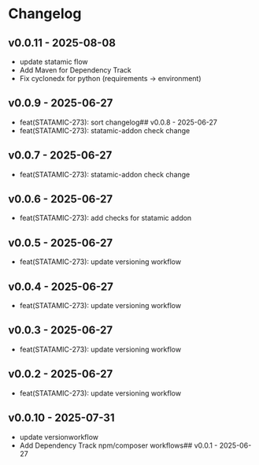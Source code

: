 # Changelog

## v0.0.11 - 2025-08-08
- update statamic flow
- Add Maven for Dependency Track
- Fix cyclonedx for python (requirements -> environment)
## v0.0.9 - 2025-06-27
- feat(STATAMIC-273): sort changelog## v0.0.8 - 2025-06-27
- feat(STATAMIC-273): statamic-addon check change



## v0.0.7 - 2025-06-27
- feat(STATAMIC-273): statamic-addon check change

## v0.0.6 - 2025-06-27
- feat(STATAMIC-273): add checks for statamic addon

## v0.0.5 - 2025-06-27
- feat(STATAMIC-273): update versioning workflow

## v0.0.4 - 2025-06-27
- feat(STATAMIC-273): update versioning workflow

## v0.0.3 - 2025-06-27
- feat(STATAMIC-273): update versioning workflow

## v0.0.2 - 2025-06-27
- feat(STATAMIC-273): update versioning workflow

## v0.0.10 - 2025-07-31
- update versionworkflow
- Add Dependency Track npm/composer workflows## v0.0.1 - 2025-06-27




